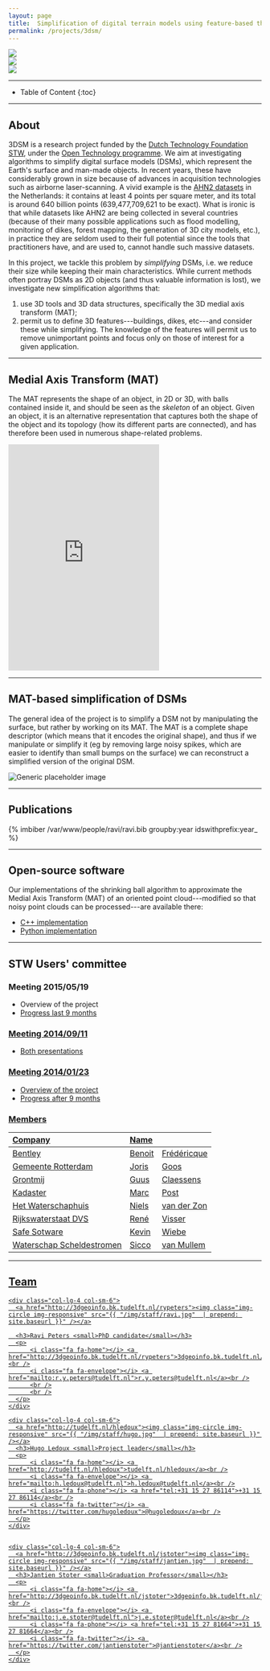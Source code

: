 ```yaml
---
layout: page
title:  Simplification of digital terrain models using feature-based three-dimensional methods
permalink: /projects/3dsm/
---
```


<div class="row">
  <div class="col-sm-3 hidden-xs nopadding"><img class="img-responsive" src="{{ "/projects/3dsm/img/2dskeleton.png" | prepend: site.baseurl }}"/></div>
  <div class="col-sm-4 hidden-xs nopadding"><img class="img-responsive" src="{{ "/projects/3dsm/img/bg2.png" | prepend: site.baseurl }}"/></div>
  <div class="col-sm-5 hidden-xs nopadding"><img class="img-responsive" src="{{ "/projects/3dsm/img/bg.jpg" | prepend: site.baseurl }}"/></div>
</div>



- - -

* Table of Content
{:toc}

- - -

## About

3DSM is a research project funded by the [Dutch Technology Foundation STW](http://www.stw.nl), under the [Open Technology programme](http://www.stw.nl/nl/content/open-technologieprogramma). We aim at investigating algorithms to simplify digital surface models (DSMs), which represent the Earth's surface and man-made objects. In recent years, these have considerably grown in size because of advances in acquisition technologies such as airborne laser-scanning. A vivid example is the [AHN2 datasets](http://www.ahn.nl) in the Netherlands: it contains at least 4 points per square meter, and its total is around 640 billion points (639,477,709,621 to be exact). What is ironic is that while datasets like AHN2 are being collected in several countries (because of their many possible applications such as flood modelling, monitoring of dikes, forest mapping, the generation of 3D city models, etc.), in practice they are seldom used to their full potential since the tools that practitioners have, and are used to, cannot handle such massive datasets.

In this project, we tackle this problem by *simplifying* DSMs, i.e. we reduce their size while keeping their main characteristics. While current methods often portray DSMs as 2D objects (and thus valuable information is lost), we investigate new simplification algorithms that: 

  1. use 3D tools and 3D data structures, specifically the 3D medial axis transform (MAT); 
  2. permit us to define 3D features---buildings, dikes, etc---and consider these while simplifying. The knowledge of the features will permit us to remove unimportant points and focus only on those of interest for a given application. 

- - - 

<div class="row featurette">
  <div class="col-md-7">
    <h2 class="featurette-heading">Medial Axis Transform (MAT)</h2>
    <p>The MAT represents the shape of an object, in 2D or 3D, with balls contained inside it, and should be seen as the <em>skeleton</em> of an object. Given an object, it is an alternative representation that captures both the shape of the object and its topology (how its different parts are connected), and has therefore been used in numerous shape-related problems.</p>
  </div>
  <iframe class="col-md-5" src="http://player.vimeo.com/video/84859998" height="450" frameborder="0" webkitallowfullscreen mozallowfullscreen allowfullscreen></iframe>
</div>

 - - - 

<div class="row featurette">
  <div class="col-md-7">
    <h2 class="featurette-heading">MAT-based simplification of DSMs</h2>
    <p>The general idea of the project is to simplify a DSM not by manipulating the surface, but rather by working on its MAT. The MAT is a complete shape descriptor (which means that it encodes the original shape), and thus if we manipulate or simplify it (eg by removing large noisy spikes, which are easier to identify than small bumps on the surface) we can reconstruct a simplified version of the original DSM.</p>
  </div>
  <div class="col-md-5">
    <img class="featurette-image img-responsive" src="{{ "/projects/3dsm/img/idea.gif" | prepend: site.baseurl }}" alt="Generic placeholder image">
  </div>
</div>


- - -

## Publications

{% imbiber /var/www/people/ravi/ravi.bib groupby:year idswithprefix:year_ %}
- - -

## Open-source software

Our implementations of the shrinking ball algorithm to approximate the Medial Axis Transform (MAT) of an oriented point cloud---modified so that noisy point clouds can be processed---are available there:

  - [C++ implementation](https://github.com/tudelft3d/masbcpp)
  - [Python implementation](https://github.com/tudelft3d/masbpy)


- - -

## STW Users' committee

### Meeting 2015/05/19

  - Overview of the project <a href="http://3dgeoinfo.bk.tudelft.nl/pdfs/3dsm/3dsm_gc_20150519_hl.pdf"><i class="fa fa-file-image-o"></i>
  - Progress last 9 months <a href="http://3dgeoinfo.bk.tudelft.nl/pdfs/3dsm/3dsm_gc_20150519_rp.pdf"><i class="fa fa-file-image-o"></i>

### Meeting 2014/09/11

  - Both presentations <a href="http://3dgeoinfo.bk.tudelft.nl/pdfs/3dsm/3dsm_gc_20140911.pdf"><i class="fa fa-file-image-o"></i>

### Meeting 2014/01/23

  - Overview of the project <a href="http://3dgeoinfo.bk.tudelft.nl/pdfs/3dsm/3dsm_gc_201401_hugo.pdf"><i class="fa fa-file-image-o"></i>
  - Progress after 9 months <a href="http://3dgeoinfo.bk.tudelft.nl/pdfs/3dsm/3dsm_gc_201401_ravi.pdf"><i class="fa fa-file-image-o"></i>



### Members

<div class="container">
  <table class="table table-hover table-condensed">
<thead>
<tr>
<th style="text-align:left;"> Company </th>
<th style="text-align:left;"> Name </th>
<th>     </th>
</tr>
</thead>
<tbody>
<tr>
<td style="text-align:left;"> Bentley </td>
<td style="text-align:left;"> Benoit </td>
<td> Frédéricque </td>
</tr>
<tr>
<td style="text-align:left;"> Gemeente Rotterdam </td>
<td style="text-align:left;"> Joris </td>
<td> Goos </td>
</tr>
<tr>
<td style="text-align:left;"> Grontmij </td>
<td style="text-align:left;"> Guus </td>
<td> Claessens </td>
</tr>
<tr>
<td style="text-align:left;"> Kadaster </td>
<td style="text-align:left;"> Marc </td>
<td> Post </td>
</tr>
<tr>
<td style="text-align:left;"> Het Waterschaphuis </td>
<td style="text-align:left;"> Niels </td>
<td> van der Zon </td>
</tr>
<tr>
<td style="text-align:left;"> Rijkswaterstaat DVS </td>
<td style="text-align:left;"> René </td>
<td> Visser </td>
</tr>
<tr>
<td style="text-align:left;"> Safe Sotware </td>
<td style="text-align:left;"> Kevin </td>
<td> Wiebe </td>
</tr>
<tr>
<td style="text-align:left;"> Waterschap Scheldestromen </td>
<td style="text-align:left;"> Sicco </td>
<td> van Mullem </td>
</tr>
</tbody>
</table>
</div>

- - -

## Team

<div class="row">

    <div class="col-lg-4 col-sm-6">
      <a href="http://3dgeoinfo.bk.tudelft.nl/rypeters"><img class="img-circle img-responsive" src="{{ "/img/staff/ravi.jpg"  | prepend: site.baseurl }}" /></a>
    
      <h3>Ravi Peters <small>PhD candidate</small></h3>
      <p>
          <i class="fa fa-home"></i> <a href="http://3dgeoinfo.bk.tudelft.nl/rypeters">3dgeoinfo.bk.tudelft.nl/rypeters</a><br />
          <i class="fa fa-envelope"></i> <a href="mailto:r.y.peters@tudelft.nl">r.y.peters@tudelft.nl</a><br />
          <br />
          <br />
      </p>
    </div>
    
    <div class="col-lg-4 col-sm-6">
      <a href="http://tudelft.nl/hledoux"><img class="img-circle img-responsive" src="{{ "/img/staff/hugo.jpg"  | prepend: site.baseurl }}" /></a>
      <h3>Hugo Ledoux <small>Project leader</small></h3>
      <p>
          <i class="fa fa-home"></i> <a href="http://tudelft.nl/hledoux">tudelft.nl/hledoux</a><br />
          <i class="fa fa-envelope"></i> <a href="mailto:h.ledoux@tudelft.nl">h.ledoux@tudelft.nl</a><br />
          <i class="fa fa-phone"></i> <a href="tel:+31 15 27 86114">+31 15 27 86114</a><br />
          <i class="fa fa-twitter"></i> <a href="https://twitter.com/hugoledoux">@hugoledoux</a><br />
      </p>
    </div>

    
    <div class="col-lg-4 col-sm-6">
      <a href="http://3dgeoinfo.bk.tudelft.nl/jstoter"><img class="img-circle img-responsive" src="{{ "/img/staff/jantien.jpg"  | prepend: site.baseurl }}" /></a>
      <h3>Jantien Stoter <small>Graduation Professor</small></h3>
      <p>
          <i class="fa fa-home"></i> <a href="http://3dgeoinfo.bk.tudelft.nl/jstoter">3dgeoinfo.bk.tudelft.nl/jstoter</a><br />
          <i class="fa fa-envelope"></i> <a href="mailto:j.e.stoter@tudelft.nl">j.e.stoter@tudelft.nl</a><br />
          <i class="fa fa-phone"></i> <a href="tel:+31 15 27 81664">+31 15 27 81664</a><br />
          <i class="fa fa-twitter"></i> <a href="https://twitter.com/jantienstoter">@jantienstoter</a><br />
      </p>
    </div>
</div>